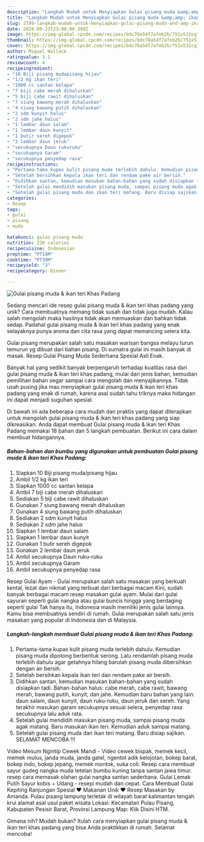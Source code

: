 ```yaml
---
description: "Langkah Mudah untuk Menyiapkan Gulai pisang muda &amp;amp; ikan teri Khas Padang yang Lezat Sekali"
title: "Langkah Mudah untuk Menyiapkan Gulai pisang muda &amp;amp; ikan teri Khas Padang yang Lezat Sekali"
slug: 2799-langkah-mudah-untuk-menyiapkan-gulai-pisang-muda-and-amp-ikan-teri-khas-padang-yang-lezat-sekali
date: 2020-09-23T23:08:00.398Z
image: https://img-global.cpcdn.com/recipes/bdc76a54f7afeb2b/751x532cq70/gulai-pisang-muda-ikan-teri-khas-padang-foto-resep-utama.jpg
thumbnail: https://img-global.cpcdn.com/recipes/bdc76a54f7afeb2b/751x532cq70/gulai-pisang-muda-ikan-teri-khas-padang-foto-resep-utama.jpg
cover: https://img-global.cpcdn.com/recipes/bdc76a54f7afeb2b/751x532cq70/gulai-pisang-muda-ikan-teri-khas-padang-foto-resep-utama.jpg
author: Miguel Wallace
ratingvalue: 3.1
reviewcount: 4
recipeingredient:
- "10 Biji pisang mudapisang hijau"
- "1/2 kg ikan teri"
- "1000 cc santan kelapa"
- "7 biji cabe merah dihaluskan"
- "5 biji cabe rawit dihaluskan"
- "7 siung bawang merah dihaluskan"
- "4 siung bawang putih dihaluskan"
- "2 sdm kunyit halus"
- "2 sdm jahe halus"
- "1 lembar daun salam"
- "1 lembar daun kunyit"
- "1 butir sereh digepok"
- "2 lembar daun jeruk"
- "secukupnya Daun rukuruku"
- "secukupnya Garam"
- "secukupnya penyedap rasa"
recipeinstructions:
- "Pertama-tama kupas kulit pisang muda terlebih dahulu. Kemudian pisang muda dipotong berbentuk serong. Lalu rendamlah pisang muda terlebih dahulu agar getahnya hilang barulah pisang muda dibersihkan dengan air bersih."
- "Setelah bersihkan kepala ikan teri dan rendam pake air bersih."
- "Didihkan santan, kemudian masukan bahan-bahan yang sudah disiapkan tadi. Bahan-bahan halus: cabe merah, cabe rawit, bawang merah, bawang putih, kunyit, dan jahe. Kemudian baru bahan yang lain: daun salam, daun kunyit, daun ruku-ruku, daun jeruk dan sereh. Yang terakhir masukan garam secukupnya sesuai selera, penyedap rasa secukupnya lalu aduk rata."
- "Setelah gulai mendidih masukan pisang muda, sampai pisang muda agak matang. Baru masukan ikan teri. Kemudian aduk sampai matang."
- "Setelah gulai pisang muda dan ikan teri matang. Baru disiap sajikan. SELAMAT MENCOBA !!!"
categories:
- Resep
tags:
- gulai
- pisang
- muda

katakunci: gulai pisang muda 
nutrition: 228 calories
recipecuisine: Indonesian
preptime: "PT14M"
cooktime: "PT39M"
recipeyield: "3"
recipecategory: Dinner

---
```



![Gulai pisang muda &amp; ikan teri Khas Padang](https://img-global.cpcdn.com/recipes/bdc76a54f7afeb2b/751x532cq70/gulai-pisang-muda-ikan-teri-khas-padang-foto-resep-utama.jpg)

Sedang mencari ide resep gulai pisang muda &amp; ikan teri khas padang yang unik? Cara membuatnya memang tidak susah dan tidak juga mudah. Kalau salah mengolah maka hasilnya tidak akan memuaskan dan bahkan tidak sedap. Padahal gulai pisang muda &amp; ikan teri khas padang yang enak selayaknya punya aroma dan cita rasa yang dapat memancing selera kita.

Gulai pisang merupakan salah satu masakan warisan bangsa melayu turun temurun yg dibuat dari bahan pisang. Di sumatra gulai ini masih banyak di masak. Resep Gulai Pisang Muda Sederhana Spesial Asli Enak.

Banyak hal yang sedikit banyak berpengaruh terhadap kualitas rasa dari gulai pisang muda &amp; ikan teri khas padang, mulai dari jenis bahan, kemudian pemilihan bahan segar sampai cara mengolah dan menyajikannya. Tidak usah pusing jika mau menyiapkan gulai pisang muda &amp; ikan teri khas padang yang enak di rumah, karena asal sudah tahu triknya maka hidangan ini dapat menjadi suguhan spesial.


Di bawah ini ada beberapa cara mudah dan praktis yang dapat diterapkan untuk mengolah gulai pisang muda &amp; ikan teri khas padang yang siap dikreasikan. Anda dapat membuat Gulai pisang muda &amp; ikan teri Khas Padang memakai 16 bahan dan 5 langkah pembuatan. Berikut ini cara dalam membuat hidangannya.

<!--inarticleads1-->

##### Bahan-bahan dan bumbu yang digunakan untuk pembuatan Gulai pisang muda &amp; ikan teri Khas Padang:

1. Siapkan 10 Biji pisang muda/pisang hijau
1. Ambil 1/2 kg ikan teri
1. Siapkan 1000 cc santan kelapa
1. Ambil 7 biji cabe merah dihaluskan
1. Sediakan 5 biji cabe rawit dihaluskan
1. Gunakan 7 siung bawang merah dihaluskan
1. Gunakan 4 siung bawang putih dihaluskan
1. Sediakan 2 sdm kunyit halus
1. Sediakan 2 sdm jahe halus
1. Siapkan 1 lembar daun salam
1. Siapkan 1 lembar daun kunyit
1. Gunakan 1 butir sereh digepok
1. Gunakan 2 lembar daun jeruk
1. Ambil secukupnya Daun ruku-ruku
1. Ambil secukupnya Garam
1. Ambil secukupnya penyedap rasa


Resep Gulai Ayam - Gulai merupakan salah satu masakan yang berkuah kental, lezat dan nikmat yang terbuat dari berbagai macam Kini, sudah banyak berbagai macam resep masakan gulai ayam. Mulai dari gulai sayuran seperti gulai nangka atau gulai buncis hingga yang berdaging seperti gulai Tak hanya itu, Indonesia masih memiliki jenis gulai lainnya. Kamu bisa membuatnya sendiri di rumah. Gulai merupakan salah satu jenis masakan yang popular di Indonesia dan di Malaysia. 

<!--inarticleads2-->

##### Langkah-langkah membuat Gulai pisang muda &amp; ikan teri Khas Padang:

1. Pertama-tama kupas kulit pisang muda terlebih dahulu. Kemudian pisang muda dipotong berbentuk serong. Lalu rendamlah pisang muda terlebih dahulu agar getahnya hilang barulah pisang muda dibersihkan dengan air bersih.
1. Setelah bersihkan kepala ikan teri dan rendam pake air bersih.
1. Didihkan santan, kemudian masukan bahan-bahan yang sudah disiapkan tadi. Bahan-bahan halus: cabe merah, cabe rawit, bawang merah, bawang putih, kunyit, dan jahe. Kemudian baru bahan yang lain: daun salam, daun kunyit, daun ruku-ruku, daun jeruk dan sereh. Yang terakhir masukan garam secukupnya sesuai selera, penyedap rasa secukupnya lalu aduk rata.
1. Setelah gulai mendidih masukan pisang muda, sampai pisang muda agak matang. Baru masukan ikan teri. Kemudian aduk sampai matang.
1. Setelah gulai pisang muda dan ikan teri matang. Baru disiap sajikan. SELAMAT MENCOBA !!!


Video Mesum Ngintip Cewek Mandi - Video cewek bispak, memek kecil, memek mulus, janda muda, janda gatel, ngentot adik kelojotan, bokep barat, bokep indo, bokep jepang, memek montok, suka coli. Resep cara membuat sayur gudeg nangka muda tetelan bumbu kuning tanpa santan jawa timur. resep cara memasak olahan gulai nangka santan sederhana. Gulai Lemak Putih Sayur kobis + Udang - resepi mudah dan cepat. Cara Membuat Gulai Kepiting Ranjungan Spesial ❤ Makanan Unik ❤ Resep Masakan by Amanda. Pulau pisang lampung terletak di wilayah barat kalimantan tengah krui alamat asal usul paket wisata Lokasi: Kecamatan Pulau Pisang, Kabupaten Pesisir Barat, Provinsi Lampung Map: Klik Disini HTM. 

Gimana nih? Mudah bukan? Itulah cara menyiapkan gulai pisang muda &amp; ikan teri khas padang yang bisa Anda praktikkan di rumah. Selamat mencoba!
